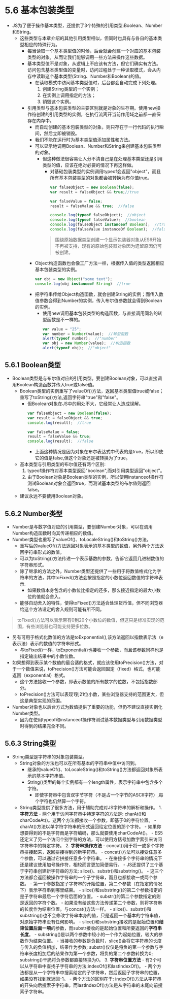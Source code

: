 # 5.6 基本包装类型

- JS为了便于操作基本类型，还提供了3个特殊的引用类型:Boolean、Number和String。
  - 这些类型与本章介绍的其他引用类型相似，但同时也具有与各自的基本类型相应的特殊行为。
    - 每当读取一个基本类型值的时候，后台就会创建一个对应的基本包装类型的对象，从而让我们能够调用一些方法来操作这些数据。
    - 基本类型值不是对象，从逻辑上不应该有方法，但它们确实有方法。访问包含基本类型值的变量时，访问过程处于一种读取模式，会从内存中读取这个基本类型(String、Number和Boolean)的值。
      - 在读取模式中访问基本类型值时，后台都会自动完成下列处理。
          1. 创建String类型的一个实例；
          2. 在实例上调用指定的方法；
          3. 销毁这个实例。
    - 引用类型与基本包装类型的主要区别就是对象的生存期。使用new操作符创建的引用类型的实例，在执行流离开当前作用域之前都一直保存在内存中。
      - 而自动创建的基本包装类型的对象，则只存在于一行代码的执行瞬间，然后立即被销毁。
      - 我们不能在运行时为基本类型值添加属性和方法。
      - 可以显示地调用Boolean、Number和String来创建基本包装类型的对象。
        - 但这种做法很容易让人分不清自己是在处理基本类型还是引用类型的值，应该在绝对必要的情况下再这样做。
          - 对基础包装类型的实例调用typeof会返回"object"，而且所有基本包装类型的对象都会被转换为布尔值true。
              ```js
              var falseObject = new Boolean(false);
              var result = falseObject && true;//true

              var falseValue = false;
              result = falseValue && true;  //false

              console.log(typeof falseObject);  //object
              console.log(typeof falseValue);  //boolean
              console.log(falseObject instanceof Boolean);  //true
              console.log(falseValue instanceOf Boolean);  //false
              ```
          > 围绕原始数据类型创建一个显示包装器对象从ES6开始不再被支持，现有的原始包装器对象因为遗留原因仍可被创建。
      - Object构造函数也会像工厂方法一样，根据传入值的类型返回相应基本包装类型的实例。
        ```js
        var obj = new Object("some text");
        console.log(obj instanceof String)  //true
        ```
      - 把字符串传给Object构造函数，就会创建String的实例；而传入数值参数会得到Number的实例，传入布尔值参数就会得到Boolean的实例。
        - 使用new调用基本包装类型的构造函数，与直接调用同名的转型函数是不一样的。
          ```js
          var value = "25";
          var number = Number(value);  //转型函数
          alert(typeof number);  //"number"
          var obj = new Number(value);  //构造函数
          alert(typeof obj);  //"object"
          ```

## 5.6.1 Boolean类型

- Boolean类型是与布尔值对应的引用类型。要创建Boolean对象，可以直接调用Boolean构造函数并传入true或false值。
  - Boolean类型的实例重写了valueOf()方法，返回基本类型值true或false；重写了toString()方法,返回字符串"true"和"false"。
    - 但Boolean对象在JS中的用处不大，它经常让人造成误解。
      ```js
      var falseObject = new Boolean(false);
      var result = falseObject && true;
      console.log(result);  //true

      var falseValue = false;
      result = falseValue && true;
      console.log(result);  //false
      ```
      - 上面这种情况是因为对象在布尔表达式中代表的是true，所以即使它的值是false,但这个对象还是被转换为了true。
  - 基本类型与引用类型的布尔值还有两个区别:
      1. typeof操作符对基本类型返回"boolean",而对引用类型返回"object"。
      2. 由于Boolean对象是Boolean类型的实例，所以使用instanceof操作符测试Boolean对象会返回true，而测试基本类型的布尔值则返回false。
  - 建议永远不要使用Boolean对象。

## 5.6.2 Number类型

- Number是与数字值对应的引用类型，要创建Number对象，可以在调用Number构造函数时向其传递相应的数值。
- Number类型也重写了valueOf()、toLocaleString()和toString()方法。
  - 重写后的valueOf()方法返回对象表示的基本类型的数值，另外两个方法返回字符串形式的数值。
  - 可以为toString()方法传递一个表示基数的参数，告诉它返回几进制数值的字符串形式。
  - 除了继承的方法之外，Number类型还提供了一些用于将数值格式化为字符串的方法，其中toFixed()方法会按照指定的小数位返回数值的字符串表示.
    - 如果数值本身包含的小数位比指定的还多，那么接近指定的最大小数位的值就会舍入。
  - 能够自动舍入的特性，使得toFixed()方法适合处理货币值，但不同浏览器给这个方法设定的舍入规则可能有所不同。
> toFixed()方法可以表示带有0到20个小数位的数值，但这只是标准实现的范围，有些浏览器也可能支持更多位数。

- 另有可用于格式化数值的方法是toExponential(),该方法返回以指数表示法（e表示法）表示的数值的字符串形式。
  - 与toFixed()一样，toExponential()也接收一个参数，而且该参数同样也是指定输出结果中的小数位数。
- 如果想得到表示某个数值的最合适的格式，就应该使用toPrecision()方法，对于一个数值来说，toPrecision()方法可能会返回固定（fixed）格式，也可能返回（exponential）格式。
  - 这个方法接收一个参数，即表示数值的所有数字的位数，不包括指数部分。
  - toPrecision()方法可以表现1到21位小数，某些浏览器支持的范围更大，但这是典型实现的范围。
- Number对象也以后台方式为数值提供了重要的功能，但仍不建议直接实例化Number类型。
  - 因为在使用typeof和instanceof操作符测试基本数据类型与引用数据类型时得到的结果完全不同。

## 5.6.3 String类型

- String类型是字符串的对象包装类型。
  - String对象的方法也可以在所有基本的字符串中值中访问到。
    - 继承的valueOf()、toLocaleString()和toString()方法都返回对象所表示的基本字符串值。
    - String()类型的每个实例都有一个length属性，表示字符串中包含多个字符。
      - 即使字符串中包含双字节字符（不是占一个字节的ASCII字符）,每个字符也仍然算一个字符。
  - String类型提供了很多方法，用于辅助完成对JS字符串的解析和操作。
        1. **字符方法**
          - 两个用于访问字符串中特定字符的方法是: charAt()和charCodeAt()。这两个方法都接收一个参数，即基于0的字符位置。
          - charAt()方法以单字符字符串的形式返回给定位置的那个字符。
          - 如果你想要得到的不是字符而是字符编码，那么就要使用charCodeAt()。
          - ES5还定义了另一个访问个别字符的方法，可以使用方括号加数字索引来访问字符串中的特定字符。
        2. **字符串操作方法**
          - concat()用于将一或多个字符串拼接起来，返回拼接得到的新字符串。
            - concat()方法可以接受任意多个参数，可以通过它拼接任意多个字符串。
            - 在拼接多个字符串的情况下还是建议使用加号操作符，相较而言更加简便易行。
          - JS还提供了三个基于字符串创建新字符串的方法: slice()、substr()和substring()。
            - 这三个方法都会返回被操作字符串的一个子字符串，而且也都接收一或两个参数。
            - 第一个参数指定子字符串的开始位置，第二个参数（在指定的情况下）表示字符串到哪里结束。
              - slice()和substring()的第二个参数指定的是子字符串最后一个字符后面的位置。
              - substr()的第二个参数指定的则是返回的字符个数。
                - 如果没有给这些方法传递第二个参数，则将字符串的长度作为结束位置。与concat()方法一样。
              - slice()、substr()和substring()也不会修改字符串本身的值，只是返回一个基本的字符串值，对原始字符串没有任何影响。
              - slice()和substring接收的是起始位置和**结束位置后面一项**的参数，而substr接收的是起始位置和所要返回的**字符串长度**。
                - substring()是以两个参数中较小的一个作为起始位置，较大的参数作为结束位置。
                - 当接收的参数是负数时，slice()会将它字符串的长度与传入的负值相加，结果作为参数; substr()仅仅是将负的第一个参数与字符串长度相加后的结果作为第一个参数，将负的第二个参数转换为0; substring()干脆将负参数都直接转换为0。
        3. **字符串位置方法**
          - 有2个可以从字符串中查找子字符串的方法:indexOf()和lastIndexOf()。
            - 两个方法都是从一个字符串中搜索给定的子字符串，然后返回子字符串的位置，如果没有找到就返回-1。
            - 两个方法的区别在于: indexOf()方法从字符串的开头向后搜索子字符串，而lastIndexOf()方法是从字符串的末尾向前搜索子字符串。